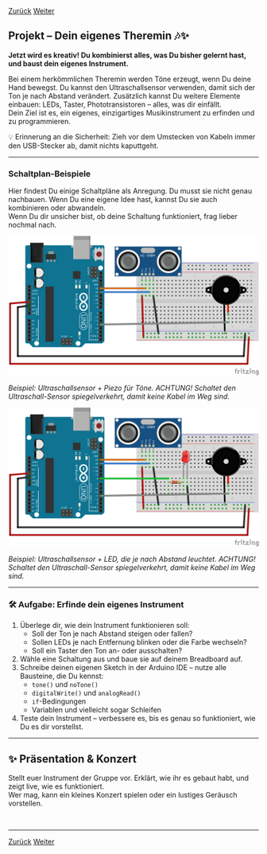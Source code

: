 <link rel="stylesheet" href="assets/css/custom.css?v=2">

<div class="nav-container">
  <a href="Sensoren2" class="button">Zurück</a>
  <a href="Abschluss" class="button">Weiter</a>
</div>

## Projekt – Dein eigenes Theremin 🎶✨

**Jetzt wird es kreativ! Du kombinierst alles, was Du bisher gelernt hast, und baust dein eigenes Instrument.**

Bei einem herkömmlichen Theremin werden Töne erzeugt, wenn Du deine Hand bewegst. Du kannst den Ultraschallsensor verwenden, damit sich der Ton je nach Abstand verändert. Zusätzlich kannst Du weitere Elemente einbauen: LEDs, Taster, Phototransistoren – alles, was dir einfällt.  
Dein Ziel ist es, ein eigenes, einzigartiges Musikinstrument zu erfinden und zu programmieren.

<div class="merkbox">
💡 Erinnerung an die Sicherheit: Zieh vor dem Umstecken von Kabeln immer den USB-Stecker ab, damit nichts kaputtgeht.
</div>

---

### Schaltplan-Beispiele

Hier findest Du einige Schaltpläne als Anregung. Du musst sie nicht genau nachbauen. Wenn Du eine eigene Idee hast, kannst Du sie auch kombinieren oder abwandeln.  
Wenn Du dir unsicher bist, ob deine Schaltung funktioniert, frag lieber nochmal nach.

<div class="schaltplan-box">
  <img src="img/Schaltung_theremin_v2.png" alt="Theremin-Grundschaltung">
  <p><em>Beispiel: Ultraschallsensor + Piezo für Töne. ACHTUNG! Schaltet den Ultraschall-Sensor spiegelverkehrt, damit keine Kabel im Weg sind.</em></p>
</div>

<div class="schaltplan-box">
  <img src="img/Schaltung_t3_v2.png" alt="Theremin mit LED">
  <p><em>Beispiel: Ultraschallsensor + LED, die je nach Abstand leuchtet. ACHTUNG! Schaltet den Ultraschall-Sensor spiegelverkehrt, damit keine Kabel im Weg sind.</em></p>
</div>

<!-- Optional weitere Beispiele:
<div class="schaltplan-box">
  <img src="img/Schaltung_theremin_button.jpg" alt="Theremin mit Taster">
  <p><em>Beispiel: Zusätzlich ein Taster zum Umschalten</em></p>
</div>

<div class="schaltplan-box">
  <img src="img/Schaltung_theremin_phototransistor.jpg" alt="Theremin mit Phototransistor">
  <p><em>Beispiel: Phototransistor für ein weiteres Steuersignal</em></p>
</div>
-->

---

<div class="aufgabe">
<h3>🛠️ Aufgabe: Erfinde dein eigenes Instrument</h3>
<ol>
  <li>Überlege dir, wie dein Instrument funktionieren soll:
    <ul>
      <li>Soll der Ton je nach Abstand steigen oder fallen?</li>
      <li>Sollen LEDs je nach Entfernung blinken oder die Farbe wechseln?</li>
      <li>Soll ein Taster den Ton an- oder ausschalten?</li>
    </ul>
  </li>
  <li>Wähle eine Schaltung aus und baue sie auf deinem Breadboard auf.</li>
  <li>Schreibe deinen eigenen Sketch in der Arduino IDE – nutze alle Bausteine, die Du kennst:
    <ul>
      <li><code>tone()</code> und <code>noTone()</code></li>
      <li><code>digitalWrite()</code> und <code>analogRead()</code></li>
      <li><code>if</code>-Bedingungen</li>
      <li>Variablen und vielleicht sogar Schleifen</li>
    </ul>
  </li>
  <li>Teste dein Instrument – verbessere es, bis es genau so funktioniert, wie Du es dir vorstellst.</li>
</ol>
</div>


---

## ✨ Präsentation & Konzert

Stellt euer Instrument der Gruppe vor. Erklärt, wie ihr es gebaut habt, und zeigt live, wie es funktioniert.  
Wer mag, kann ein kleines Konzert spielen oder ein lustiges Geräusch vorstellen.

<p class="spacing-1">&nbsp;</p>

---

<div class="nav-container">
  <a href="Sensoren2" class="button">Zurück</a>
  <a href="Abschluss" class="button">Weiter</a>
</div>
